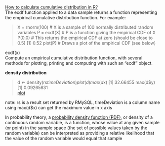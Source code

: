 [How to calculate cumulative distribution in R?](https://stats.stackexchange.com/questions/30858/how-to-calculate-cumulative-distribution-in-r)  
The ecdf function applied to a data sample returns a function representing the empirical cumulative distribution function. For example:

> X = rnorm(100) # X is a sample of 100 normally distributed random variables
> P = ecdf(X)    # P is a function giving the empirical CDF of X
> P(0.0)         # This returns the empirical CDF at zero (should be close to 0.5)
[1] 0.52
> plot(P)        # Draws a plot of the empirical CDF (see below)

ecdf(x)  
Compute an empirical cumulative distribution function, with several methods for plotting, printing and computing
with such an “ecdf” object.

**density distribution**  
> d <- density(rs$timeDeviation)
> plot(d)  
> max(d$x)
[1] 32.66455
> max(d$y)
[1] 0.09265631  
[plot]((http://i.imgur.com/n55xe9L.png))

note: rs is a result set returned by RMySQL, timeDeviation is a column name  
using max(d$x) can get the maximum value in x axis  

In probability theory, a [probability density function (PDF)](https://en.wikipedia.org/wiki/Probability_density_function), or density of a continuous random variable, is a function, whose value at any given sample (or point) in the sample space (the set of possible values taken by the random variable) can be interpreted as providing a relative likelihood that the value of the random variable would equal that sample 
